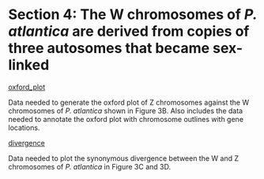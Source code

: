 # Section 4: The W chromosomes of *P. atlantica* are derived from copies of three autosomes that became sex-linked

[oxford_plot](<https://github.com/charlottewright/P_atlantica_genome/tree/main/4_W_chromosomes/oxford_plot>)

Data needed to generate the oxford plot of Z chromosomes against the W chromosomes of *P. atlantica* shown in Figure 3B. Also includes the data needed to annotate the oxford plot with chromosome outlines with gene locations.

[divergence](<https://github.com/charlottewright/P_atlantica_genome/tree/main/4_W_chromosomes/oxford_plot>)

Data needed to plot the synonymous divergence between the W and Z chromosomes of *P. atlantica* in Figure 3C and 3D.

